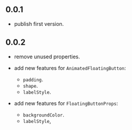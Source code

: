 ## 0.0.1

* publish first version.

## 0.0.2

* remove unused properties.
* add new features  for `AnimatedFloatingButton`:
    - `padding`.
    - `shape`.
    - `labelStyle`.

* add new features  for `FloatingButtonProps`:
    - `backgroundColor`.
    - `labelStyle`,